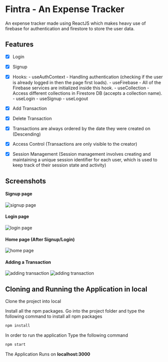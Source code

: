 
# Fintra - An Expense Tracker

An expense tracker made using ReactJS which makes heavy use of firebase for authentication and firestore to store the user data.




## Features

- [x] Login
- [x] Signup
- [x] Hooks: 
      - useAuthContext - Handling authentication (checking if the user is already logged in then the page first loads).
      - useFirebase - All of the Firebase services are initialized inside this hook.
      - useCollection - Access different collections in Firestore DB (accepts a collection name).
      - useLogin
      - useSignup
      - useLogout
- [x] Add Transaction
- [x] Delete Transaction
- [x] Transactions are always ordered by the date they were created on (Descending)
- [x] Access Control (Transactions are only visible to the creator)
- [x] Session Management (Session management involves creating and maintaining a unique session identifier for each user, which is used to keep track of their session state and activity)


## Screenshots

#### Signup page
![signup page](https://i.ibb.co/Xyr9bNH/screencapture-ayushblaze-fintra-netlify-app-signup-2023-04-04-16-13-42.png)

#### Login page
![login page](https://i.ibb.co/2YJnrCQ/screencapture-ayushblaze-fintra-netlify-app-login-2023-04-04-16-13-50.png)

#### Home page (After Signup/Login)
![home page](https://i.ibb.co/HzZjc6C/screencapture-ayushblaze-fintra-netlify-app-2023-04-04-16-14-54.png)

#### Adding a Transaction
![adding transaction](https://i.ibb.co/QNQg2tg/screencapture-ayushblaze-fintra-netlify-app-2023-04-04-16-28-09.png)
![adding transaction](https://i.ibb.co/TmPxLLF/screencapture-ayushblaze-fintra-netlify-app-2023-04-04-16-28-21.png)


## Cloning and Running the Application in local

Clone the project into local

Install all the npm packages. Go into the project folder and type the following command to install all npm packages

```bash
npm install
```

In order to run the application Type the following command

```bash
npm start
```

The Application Runs on **localhost:3000**
